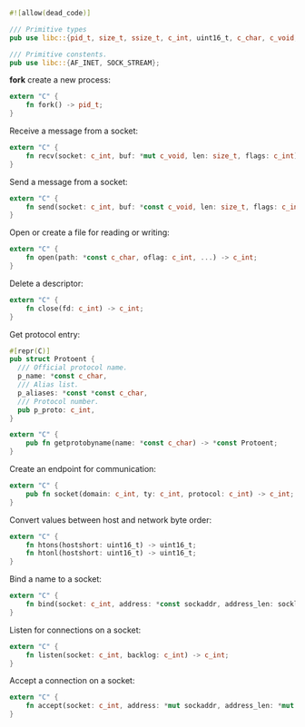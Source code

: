 ```rust
#![allow(dead_code)]

/// Primitive types
pub use libc::{pid_t, size_t, ssize_t, c_int, uint16_t, c_char, c_void, sockaddr, socklen_t};

/// Primitive constents.
pub use libc::{AF_INET, SOCK_STREAM};
```

**fork** create a new process:
```rust
extern "C" {
    fn fork() -> pid_t;
}
```

Receive a message from a socket:
```rust
extern "C" {
    fn recv(socket: c_int, buf: *mut c_void, len: size_t, flags: c_int) -> ssize_t;
}
```

Send a message from a socket:
```rust
extern "C" {
    fn send(socket: c_int, buf: *const c_void, len: size_t, flags: c_int) -> ssize_t;
}
```

Open or create a file for reading or writing:
```rust
extern "C" {
    fn open(path: *const c_char, oflag: c_int, ...) -> c_int;
}
```

Delete a descriptor:
```rust
extern "C" {
    fn close(fd: c_int) -> c_int;
}
```

Get protocol entry:

```rust
#[repr(C)]
pub struct Protoent {
  /// Official protocol name.
  p_name: *const c_char,
  /// Alias list.
  p_aliases: *const *const c_char,
  /// Protocol number.
  pub p_proto: c_int,
}

extern "C" {
    pub fn getprotobyname(name: *const c_char) -> *const Protoent;
}
```

Create an endpoint for communication:
```rust
extern "C" {
    pub fn socket(domain: c_int, ty: c_int, protocol: c_int) -> c_int;
}
```

Convert values between host and network byte order:
```rust
extern "C" {
    fn htons(hostshort: uint16_t) -> uint16_t;
    fn htonl(hostshort: uint16_t) -> uint16_t;
}
```

Bind a name to a socket:
```rust
extern "C" {
    fn bind(socket: c_int, address: *const sockaddr, address_len: socklen_t) -> c_int;
}
```

Listen for connections on a socket:
```rust
extern "C" {
    fn listen(socket: c_int, backlog: c_int) -> c_int;
}
```

Accept a connection on a socket:
```rust
extern "C" {
    fn accept(socket: c_int, address: *mut sockaddr, address_len: *mut socklen_t) -> c_int;
}
```
